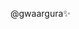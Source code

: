 @gwaargura✨
<!---
gwaargura/gwaargura is a ✨ special ✨ repository because its `README.md` (this file) appears on your GitHub profile.
You can click the Preview link to take a look at your changes.
--->
